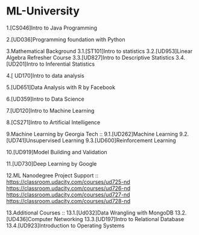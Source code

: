 # ML-University

1.[CS046]Intro to Java Programming 

2.[UD036]Programming foundation with Python

3.Mathematical Background
	3.1.[ST101]Intro to statistics 
	3.2.[UD953]Linear Algebra Refresher Course 
	3.3.[UD827]Intro to Descriptive Statistics 
	3.4.[UD201]Intro to Inferential Statistics

4.[ UD170]Intro to data analysis
	
5.[UD651]Data Analysis with R by Facebook

6.[UD359]Intro to Data Science 

7.[UD120]Intro to Machine Learning

8.[CS271]Intro to Artificial Intelligence 

9.Machine Learning by Georgia Tech ::
	9.1.[UD262]Machine Learning
	9.2.[UD741]Unsupervised Learning
	9.3.[UD600]Reinforcement Learning

10.[UD919]Model Building and Validation

11.[UD730]Deep Learning by Google 


12.ML Nanodegree Project Support  ::
https://classroom.udacity.com/courses/ud725-nd
https://classroom.udacity.com/courses/ud726-nd
https://classroom.udacity.com/courses/ud727-nd
https://classroom.udacity.com/courses/ud728-nd

13.Additional Courses ::
	13.1.[Ud032]Data Wrangling with MongoDB
	13.2.[UD436]Computer Networking
	13.3.[UD197]Intro to Relational Database
	13.4.[UD923]Introduction to Operating Systems
